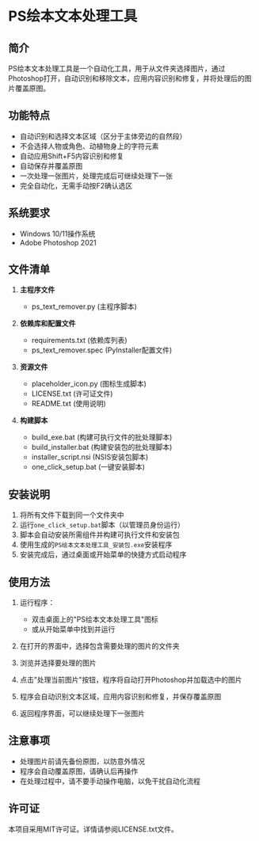 # PS绘本文本处理工具

## 简介

PS绘本文本处理工具是一个自动化工具，用于从文件夹选择图片，通过Photoshop打开，自动识别和移除文本，应用内容识别和修复，并将处理后的图片覆盖原图。

## 功能特点

- 自动识别和选择文本区域（区分于主体旁边的自然段）
- 不会选择人物或角色、动植物身上的字符元素
- 自动应用Shift+F5内容识别和修复
- 自动保存并覆盖原图
- 一次处理一张图片，处理完成后可继续处理下一张
- 完全自动化，无需手动按F2确认选区

## 系统要求

- Windows 10/11操作系统
- Adobe Photoshop 2021

## 文件清单

1. **主程序文件**
   - ps_text_remover.py (主程序脚本)

2. **依赖库和配置文件**
   - requirements.txt (依赖库列表)
   - ps_text_remover.spec (PyInstaller配置文件)

3. **资源文件**
   - placeholder_icon.py (图标生成脚本)
   - LICENSE.txt (许可证文件)
   - README.txt (使用说明)

4. **构建脚本**
   - build_exe.bat (构建可执行文件的批处理脚本)
   - build_installer.bat (构建安装包的批处理脚本)
   - installer_script.nsi (NSIS安装包脚本)
   - one_click_setup.bat (一键安装脚本)

## 安装说明

1. 将所有文件下载到同一个文件夹中
2. 运行`one_click_setup.bat`脚本（以管理员身份运行）
3. 脚本会自动安装所需组件并构建可执行文件和安装包
4. 使用生成的`PS绘本文本处理工具_安装包.exe`安装程序
5. 安装完成后，通过桌面或开始菜单的快捷方式启动程序

## 使用方法

1. 运行程序：
   - 双击桌面上的"PS绘本文本处理工具"图标
   - 或从开始菜单中找到并运行

2. 在打开的界面中，选择包含需要处理的图片的文件夹
3. 浏览并选择要处理的图片
4. 点击"处理当前图片"按钮，程序将自动打开Photoshop并加载选中的图片
5. 程序会自动识别文本区域，应用内容识别和修复，并保存覆盖原图
6. 返回程序界面，可以继续处理下一张图片

## 注意事项

- 处理图片前请先备份原图，以防意外情况
- 程序会自动覆盖原图，请确认后再操作
- 在处理过程中，请不要手动操作电脑，以免干扰自动化流程

## 许可证

本项目采用MIT许可证。详情请参阅LICENSE.txt文件。
